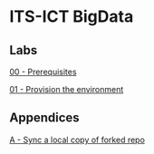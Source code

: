 # ITS-ICT BigData

## Labs

[00 - Prerequisites](labs/00-Prerequisites/README.md)

[01 - Provision the environment](labs/01-Provision_the_environment/README.md)

## Appendices

[A - Sync a local copy of forked repo](appendices/A-Sync_copy_of_forked_repo/README.md)